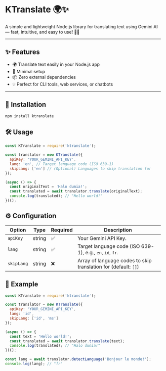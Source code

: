 # KTranslate 🌍✨

A simple and lightweight Node.js library for translating text using Gemini AI — fast, intuitive, and easy to use! 🧠💬

---

## ✨ Features

- 🌍 Translate text easily in your Node.js app
- 🚀 Minimal setup
- 📦 Zero external dependencies
- 💡 Perfect for CLI tools, web services, or chatbots

---

## 🚀 Installation

```sh
npm install ktranslate
```

## 🛠️ Usage

```javascript
const KTranslate = require('ktranslate');

const translator = new KTranslate({
  apiKey: 'YOUR_GEMINI_API_KEY',
  lang: 'en', // Target language code (ISO 639-1)
  skipLang: ['en'] // (Optional) Languages to skip translation for
});

(async () => {
  const originalText = 'Halo dunia!';
  const translated = await translator.translate(originalText);
  console.log(translated); // "Hello world!"
})();
```

## ⚙️ Configuration

| Option     | Type   | Required | Description                                                     |
|------------|--------|----------|-----------------------------------------------------------------|
| `apiKey`   | string |    	✅     | Your Gemini API Key.                                            |
| `lang`     | string |    	✅     | Target language code (ISO 639-1), e.g., `en`, `id`, `fr`.       |
| `skipLang` | string |    	❌     | Array of language codes to skip translation for (default: `[]`) |

## 🔧 Example

```javascript
const KTranslate = require('ktranslate');

const translator = new KTranslate({
  apiKey: 'YOUR_GEMINI_API_KEY',
  lang: 'id',
  skipLang: ['id', 'ms']
});

(async () => {
  const text = 'Hello world!';
  const translated = await translator.translate(text);
  console.log(translated); // "Halo dunia!"
})();

const lang = await translator.detectLanguage('Bonjour le monde!');
console.log(lang); // "fr"
```

